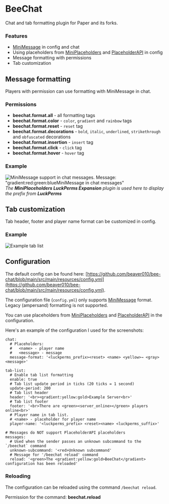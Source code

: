 # BeeChat
Chat and tab formatting plugin for Paper and its forks.
### Features
- [MiniMessage](https://docs.advntr.dev/minimessage/format.html) in config and chat
- Using placeholders from [MiniPlaceholders](https://modrinth.com/plugin/miniplaceholders) and [PlaceholderAPI](https://hangar.papermc.io/HelpChat/PlaceholderAPI) in config
- Message formatting with permissions
- Tab customization

## Message formatting
Players with permission can use formatting with MiniMessage in chat.

### Permissions
- **beechat.format.all** - all formatting tags
- **beechat.format.color** - `color`, `gradient` and `rainbow` tags
- **beechat.format.reset** - `reset` tag
- **beechat.format.decorations** - `bold`, `italic`, `underlined`, `strikethrough` and `obfuscated` decorations
- **beechat.format.insertion** - `insert` tag
- **beechat.format.click** - `click` tag
- **beechat.format.hover** - `hover` tag

### Example
![MiniMessage support in chat messages. Message: "<gradient:red:green:blue><b>MiniMessage</b> in chat messages"](https://cdn.modrinth.com/data/cached_images/3e62983eb618d1df5747f697c433811dd3b5922c.png)
_The **MiniPlaceholders LuckPerms Expansion** plugin is used here to display the prefix from **LuckPerms**_

## Tab customization
Tab header, footer and player name format can be customized in config.

### Example
![Example tab list](https://cdn.modrinth.com/data/cached_images/6c4cec84f34910c20872e2ce60347cd9867e95e5.jpeg)

## Configuration
The default config can be found here: [https://github.com/beaver010/bee-chat/blob/main/src/main/resources/config.yml](https://github.com/beaver010/bee-chat/blob/main/src/main/resources/config.yml).

The configuration file (`config.yml`) only supports [MiniMessage](https://docs.advntr.dev/minimessage/format.html) format. Legacy (ampersand) formatting is not supported.

You can use placeholders from [MiniPlaceholders](https://modrinth.com/plugin/miniplaceholders) and [PlaceholderAPI](https://hangar.papermc.io/HelpChat/PlaceholderAPI) in the configuration.

Here's an example of the configuration I used for the screenshots:

```
chat:
  # Placeholders:
  #   <name> - player name
  #   <message> - message
  message-format: '<luckperms_prefix><reset> <name> <yellow>→ <gray><message>'

tab-list:
  # Enable tab list formatting
  enable: true
  # Tab list update period in ticks (20 ticks = 1 second)
  update-period: 200
  # Tab list header
  header: '<br><gradient:yellow:gold>Example Server<br>'
  # Tab list footer
  footer: '<br>There are <green><server_online></green> players online<br>'
  # Player name in tab list.
  # <name> - placeholder for player name
  player-name: '<luckperms_prefix> <reset><name> <luckperms_suffix>'

# Messages do NOT support PlaceholderAPI placeholders
messages:
  # Used when the sender passes an unknown subcommand to the `/beechat` command
  unknown-subcommand: '<red>Unknown subcommand'
  # Message for '/beechat reload' command
  reload: '<green>The <gradient:yellow:gold>BeeChat</gradient> configuration has been reloaded'
```

### Reloading
The configuration can be reloaded using the command `/beechat reload`. 

Permission for the command: **beechat.reload**
